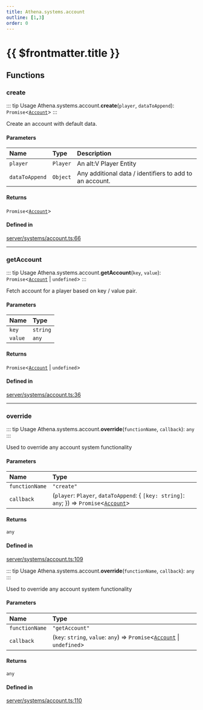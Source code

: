 ```yaml
---
title: Athena.systems.account
outline: [1,3]
order: 0
---
```


# {{ $frontmatter.title }}


## Functions

### create

::: tip Usage
Athena.systems.account.**create**(`player`, `dataToAppend`): `Promise`<[`Account`](../interfaces/shared_interfaces_iAccount_Account.md)\>
:::

Create an account with default data.

#### Parameters

| Name | Type | Description |
| :------ | :------ | :------ |
| `player` | `Player` | An alt:V Player Entity |
| `dataToAppend` | `Object` | Any additional data / identifiers to add to an account. |

#### Returns

`Promise`<[`Account`](../interfaces/shared_interfaces_iAccount_Account.md)\>

#### Defined in

[server/systems/account.ts:66](https://github.com/Stuyk/altv-athena/blob/d9b1cbb/src/core/server/systems/account.ts#L66)

___

### getAccount

::: tip Usage
Athena.systems.account.**getAccount**(`key`, `value`): `Promise`<[`Account`](../interfaces/shared_interfaces_iAccount_Account.md) \| `undefined`\>
:::

Fetch account for a player based on key / value pair.

#### Parameters

| Name | Type |
| :------ | :------ |
| `key` | `string` |
| `value` | `any` |

#### Returns

`Promise`<[`Account`](../interfaces/shared_interfaces_iAccount_Account.md) \| `undefined`\>

#### Defined in

[server/systems/account.ts:36](https://github.com/Stuyk/altv-athena/blob/d9b1cbb/src/core/server/systems/account.ts#L36)

___

### override

::: tip Usage
Athena.systems.account.**override**(`functionName`, `callback`): `any`
:::

Used to override any account system functionality

#### Parameters

| Name | Type |
| :------ | :------ |
| `functionName` | ``"create"`` |
| `callback` | (`player`: `Player`, `dataToAppend`: { `[key: string]`: `any`;  }) => `Promise`<[`Account`](../interfaces/shared_interfaces_iAccount_Account.md)\> |

#### Returns

`any`

#### Defined in

[server/systems/account.ts:109](https://github.com/Stuyk/altv-athena/blob/d9b1cbb/src/core/server/systems/account.ts#L109)

::: tip Usage
Athena.systems.account.**override**(`functionName`, `callback`): `any`
:::

Used to override any account system functionality

#### Parameters

| Name | Type |
| :------ | :------ |
| `functionName` | ``"getAccount"`` |
| `callback` | (`key`: `string`, `value`: `any`) => `Promise`<[`Account`](../interfaces/shared_interfaces_iAccount_Account.md) \| `undefined`\> |

#### Returns

`any`

#### Defined in

[server/systems/account.ts:110](https://github.com/Stuyk/altv-athena/blob/d9b1cbb/src/core/server/systems/account.ts#L110)

